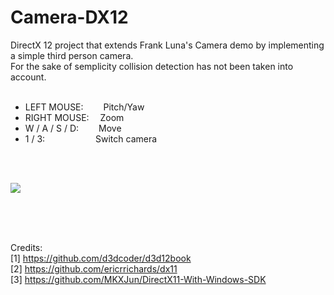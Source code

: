 # Camera-DX12
DirectX 12 project that extends Frank Luna's Camera demo by implementing a simple third person camera. <br />
For the sake of semplicity collision detection has not been taken into account. <br /> <br />

* LEFT MOUSE: &ensp;&ensp;&ensp;&ensp;Pitch/Yaw <br />
* RIGHT MOUSE: &ensp;&ensp;Zoom <br />
* W / A / S / D: &ensp;&ensp;&ensp;&ensp;Move <br />
* 1 / 3: &ensp;&ensp;&ensp;&ensp;&ensp;&ensp;&ensp;&ensp;&ensp;&ensp;&ensp;Switch camera

<br /><br />

![](images/camera.gif)

<br /><br /><br />

Credits: <br />
[1] https://github.com/d3dcoder/d3d12book <br />
[2] https://github.com/ericrrichards/dx11 <br />
[3] https://github.com/MKXJun/DirectX11-With-Windows-SDK
